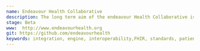 ```yaml
---
name: Endeavour Health Collaborative
description: The long term aim of the endeavour Health Collaborative is to enable all citizens of the UK to have access to a personalised care planning and management system. In the medium term, the aim is to enable all systems in health and social care to interoperate with each other, including patient health applications integrating with health service applications. The collaborative has been set up by the Endeavour Health charitable Trust
stage: Beta
www:  http://www.endeavourhealth.org
git: https://github.com/endeavourhealth
keywords: integration, engine, interoperability,FHIR, standards, patient, record, applications REST, API
--- 
```


